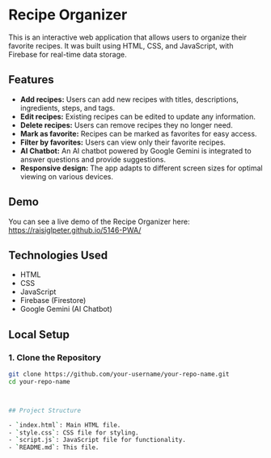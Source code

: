 # Recipe Organizer

This is an interactive web application that allows users to organize their favorite recipes. It was built using HTML, CSS, and JavaScript, with Firebase for real-time data storage.

## Features

- **Add recipes:** Users can add new recipes with titles, descriptions, ingredients, steps, and tags.
- **Edit recipes:** Existing recipes can be edited to update any information.
- **Delete recipes:** Users can remove recipes they no longer need.
- **Mark as favorite:** Recipes can be marked as favorites for easy access.
- **Filter by favorites:** Users can view only their favorite recipes.
- **AI Chatbot:** An AI chatbot powered by Google Gemini is integrated to answer questions and provide suggestions.
- **Responsive design:** The app adapts to different screen sizes for optimal viewing on various devices.

## Demo

You can see a live demo of the Recipe Organizer here: https://raisiglpeter.github.io/5146-PWA/

## Technologies Used

- HTML
- CSS
- JavaScript
- Firebase (Firestore)
- Google Gemini (AI Chatbot)

## Local Setup

### 1. Clone the Repository

```sh
git clone https://github.com/your-username/your-repo-name.git
cd your-repo-name



## Project Structure

- `index.html`: Main HTML file.
- `style.css`: CSS file for styling.
- `script.js`: JavaScript file for functionality.
- `README.md`: This file.
```
